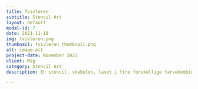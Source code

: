```yaml
---
title: Tvivleren 
subtitle: Stencil Art
layout: default
modal-id: 7
date: 2021-11-18
img: tvivleren.png
thumbnail: tvivleren_thumbnail.png
alt: image-alt
project-date: November 2021
client: Mig
category: Stencil Art
description: En stencil, skabelon, lavet i fire forskellige farvekombinationer og spraymalet på en metalplade.

---
```

